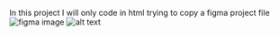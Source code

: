 In this project I will only code in html trying to copy a figma project file ![figma image](C:\Users\semsi\OneDrive\Pictures\screenshot_figma.png)
![alt text](https://www.figma.com/file/Km9OTjRR65oFwzuznVZUJo/Homepage-(Copy)?type=design&node-id=0%3A1&mode=design&t=YBCh9l9Va899XSPs-1)
